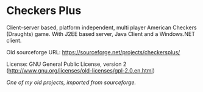 # Checkers Plus
Client-server based, platform independent, multi player American Checkers (Draughts) game. With J2EE based server, Java Client and a Windows.NET client.

Old sourceforge URL: https://sourceforge.net/projects/checkersplus/

License: GNU General Public License, version 2 (http://www.gnu.org/licenses/old-licenses/gpl-2.0.en.html)

*One of my old projects, imported from sourceforge.*
